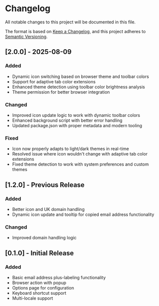 # Changelog

All notable changes to this project will be documented in this file.

The format is based on [Keep a Changelog](https://keepachangelog.com/en/1.0.0/),
and this project adheres to [Semantic Versioning](https://semver.org/spec/v2.0.0.html).

## [2.0.0] - 2025-08-09

### Added
- Dynamic icon switching based on browser theme and toolbar colors
- Support for adaptive tab color extensions
- Enhanced theme detection using toolbar color brightness analysis
- Theme permission for better browser integration

### Changed
- Improved icon update logic to work with dynamic toolbar colors
- Enhanced background script with better error handling
- Updated package.json with proper metadata and modern tooling

### Fixed
- Icon now properly adapts to light/dark themes in real-time
- Resolved issue where icon wouldn't change with adaptive tab color extensions
- Fixed theme detection to work with system preferences and custom themes

## [1.2.0] - Previous Release

### Added
- Better icon and UK domain handling
- Dynamic icon update and tooltip for copied email address functionality

### Changed
- Improved domain handling logic

## [0.1.0] - Initial Release

### Added
- Basic email address plus-labeling functionality
- Browser action with popup
- Options page for configuration
- Keyboard shortcut support
- Multi-locale support